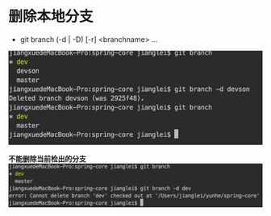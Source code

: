 # 删除本地分支

* git branch \(-d \| -D\) \[-r\] &lt;branchname&gt; ...

![](/assets/import-08-08-05.png)

**不能删除当前检出的分支**![](/assets/import-08-08-06.png)

